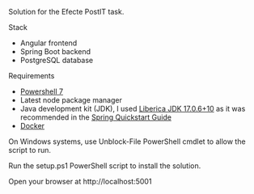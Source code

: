 Solution for the Efecte PostIT task.

Stack
* Angular frontend
* Spring Boot backend
* PostgreSQL database

Requirements
* [Powershell 7](https://github.com/PowerShell/PowerShell)
* Latest node package manager
* Java development kit (JDK), I used [Liberica JDK 17.0.6+10](https://bell-sw.com/pages/downloads/#/java-17-lts) as it was recommended in the [Spring Quickstart Guide](https://spring.io/quickstart)
* [Docker](https://www.docker.com/)

On Windows systems, use Unblock-File PowerShell cmdlet to allow the script to run.

Run the setup.ps1 PowerShell script to install the solution.

Open your browser at http://localhost:5001